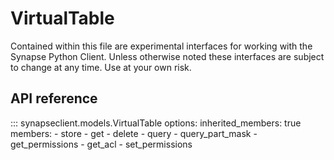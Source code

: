 # VirtualTable

Contained within this file are experimental interfaces for working with the Synapse Python
Client. Unless otherwise noted these interfaces are subject to change at any time. Use
at your own risk.

## API reference

::: synapseclient.models.VirtualTable
    options:
        inherited_members: true
        members:
            - store
            - get
            - delete
            - query
            - query_part_mask
            - get_permissions
            - get_acl
            - set_permissions 

